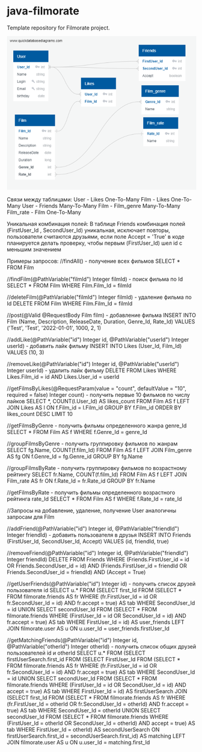# java-filmorate
Template repository for Filmorate project.

![](src/main/assets/images/DBD.png "Диаграмма БД")

Связи между таблицами:
User - Likes One-To-Many
Film - Likes One-To-Many
User - Friends Many-To-Many
Film - Film_genre Many-To-Many
Film_rate - Film One-To-Many

Уникальная комбинация полей:
В таблице Friends комбинация полей (FirstUser_Id , SecondUser_Id) уникальная, исключает повторы, пользователи считаются друзьями, если поле Accept = 'True'
в коде планируется делать проверку, чтобы первым (FirstUser_Id) шел id с меньшим значением

Примеры запросов:
//findAll() - получение всех фильмов
SELECT *
FROM Film

//findFilm(@PathVariable("filmId") Integer filmId) - поиск фильма по Id
SELECT *
FROM Film
WHERE Film.Film_Id = filmId

//deleteFilm(@PathVariable("filmId") Integer filmId) - удаление фильма по Id
DELETE
FROM Film
WHERE Film.Film_Id = filmId

//post(@Valid @RequestBody Film film) - добавление фильма
INSERT
INTO Film (Name, Description, ReleaseDate, Duration, Genre_Id, Rate_Id)
VALUES ('Test', 'Test', '2022-01-01', 1000, 2, 1)

//addLike(@PathVariable("id") Integer id, @PathVariable("userId") Integer userId) - добавить лайк фильму
INSERT
INTO Likes (User_Id, Film_Id)
VALUES (10, 3)

//removeLike(@PathVariable("id") Integer id, @PathVariable("userId") Integer userId) - удалить лайк фильму
DELETE
FROM Likes
WHERE Likes.Film_id = id AND Likes.User_id = userId

//getFilmsByLikes(@RequestParam(value = "count", defaultValue = "10",
required = false) Integer count) - получить первые 10 фильмов по числу лайков
SELECT *, COUNT(l.User_Id) AS likes_count
FROM Film AS f
LEFT JOIN Likes AS l ON f.Film_id = l.Film_id
GROUP BY f.Film_id
ORDER BY likes_count DESC
LIMIT 10

//getFilmsByGenre - получить фильмы определенного жанра genre_Id
SELECT *
FROM Film AS f
WHERE f.Genre_Id = genre_Id

//groupFilmsByGenre - получить группировку фильмов по жанрам
SELECT fg.Name,
COUNT(f.film_Id)
FROM Film AS f
LEFT JOIN Film_genre AS fg ON f.Genre_Id = fg.Genre_id
GROUP BY fg.Name

//groupFilmsByRate - получить группировку фильмов по возрастному рейтингу
SELECT fr.Name,
COUNT(f.film_Id)
FROM Film AS f
LEFT JOIN Film_rate AS fr ON f.Rate_Id = fr.Rate_id
GROUP BY fr.Name

//getFilmsByRate - получить фильмы определенного возрастного рейтинга rate_Id
SELECT *
FROM Film AS f
WHERE f.Rate_Id = rate_Id

//Запросы на добавление, удаление, получение User аналогичны запросам для Film

//addFriend(@PathVariable("id") Integer id, @PathVariable("friendId") Integer friendId) - добавить пользователя в друзья
INSERT
INTO Friends (FirstUser_Id, SecondUser_Id, Accept)
VALUES (id, friendId, true)

//removeFriend(@PathVariable("id") Integer id, @PathVariable("friendId") Integer friendId)
DELETE
FROM Friends
WHERE (Friends.FirstUser_id = id OR Friends.SecondUser_id = id) AND (Friends.FirstUser_id = friendId OR Friends.SecondUser_id = friendId) AND (Accept = True)


//getUserFriends(@PathVariable("id") Integer id) - получить список друзей пользователя id
SELECT u.*
FROM (SELECT first_Id
FROM (SELECT *
FROM filmorate.friends AS fr
WHERE (fr.FirstUser_Id = id OR fr.SecondUser_Id = id) AND fr.accept = true) AS tab
WHERE SecondUser_Id = id
UNION
SELECT secondUser_Id
FROM (SELECT *
FROM filmorate.friends
WHERE (FirstUser_Id = id OR SecondUser_Id = id) AND fr.accept = true) AS tab
WHERE FirstUser_Id = id) AS user_friends
LEFT JOIN filmorate.user AS u ON u.user_Id = user_friends.firstUser_Id

//getMatchingFriends(@PathVariable("id") Integer id, @PathVariable("otherId") Integer otherId) - 
получить список общих друзей пользователей id и otherId
SELECT u.*
FROM
(SELECT firstUserSearch.first_id
FROM (SELECT FirstUser_Id
FROM (SELECT *
FROM filmorate.friends AS fr
WHERE (fr.FirstUser_Id = id OR fr.SecondUser_Id = id) AND fr.accept = true) AS tab
WHERE SecondUser_Id = id
UNION
SELECT secondUser_Id
FROM (SELECT *
FROM filmorate.friends
WHERE (FirstUser_Id = id OR SecondUser_Id = id) AND accept = true) AS tab
WHERE FirstUser_Id = id) AS firstUserSearch
JOIN (SELECT first_Id
FROM (SELECT *
FROM filmorate.friends AS fr
WHERE (fr.FirstUser_Id = otherId OR fr.SecondUser_Id = otherId) AND fr.accept = true) AS tab
WHERE SecondUser_Id = otherId
UNION
SELECT secondUser_Id
FROM (SELECT *
FROM filmorate.friends
WHERE (FirstUser_Id = otherId OR SecondUser_Id = otherId) AND accept = true) AS tab
WHERE FirstUser_Id = otherId) AS secondUserSearch ON firstUserSearch.first_id = secondUserSearch.first_id) AS matching
LEFT JOIN filmorate.user AS u ON u.user_Id = matching.first_Id




